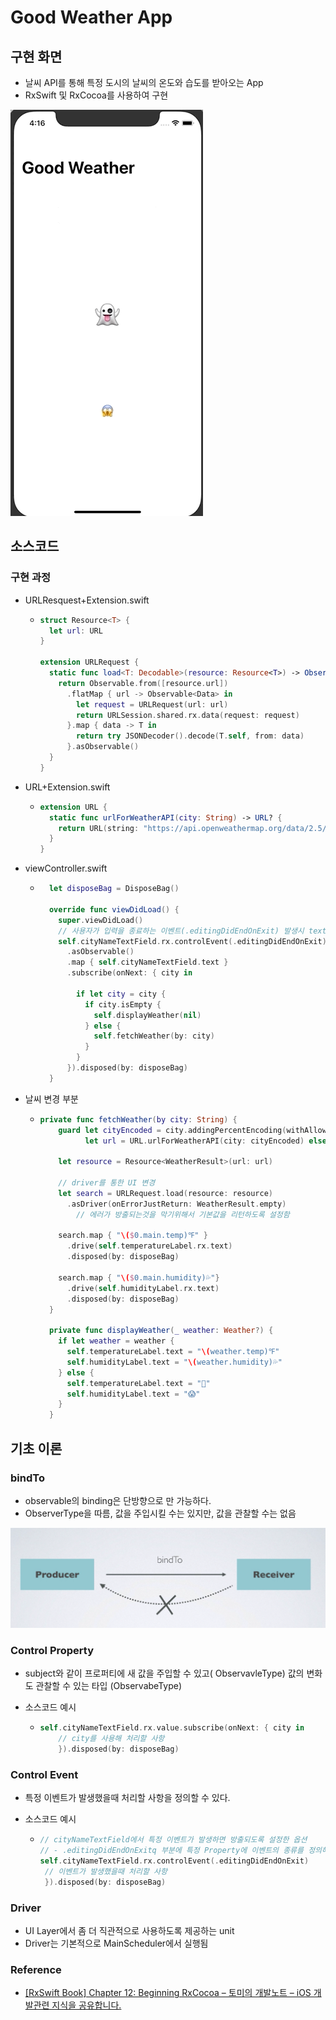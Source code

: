 # Good Weather App

## 구현 화면

- 날씨 API를 통해 특정 도시의 날씨의 온도와 습도를 받아오는  App
- RxSwift 및 RxCocoa를 사용하여 구현

![GoodWeatherApp](../image/GoodWeatherApp.gif)

## 소스코드

### 구현 과정

- URLResquest+Extension.swift

  - ```swift
    struct Resource<T> {
      let url: URL
    }
    
    extension URLRequest {
      static func load<T: Decodable>(resource: Resource<T>) -> Observable<T> {
        return Observable.from([resource.url])
          .flatMap { url -> Observable<Data> in
            let request = URLRequest(url: url)
            return URLSession.shared.rx.data(request: request)
          }.map { data -> T in
            return try JSONDecoder().decode(T.self, from: data)
          }.asObservable()
      }
    }
    ```

- URL+Extension.swift

  - ```swift
    extension URL {
      static func urlForWeatherAPI(city: String) -> URL? {
        return URL(string: "https://api.openweathermap.org/data/2.5/weather?q=\(city)&appid=`key`")!
      }
    }
    ```

- viewController.swift

  - ```swift
      let disposeBag = DisposeBag()
      
      override func viewDidLoad() {
        super.viewDidLoad()
        // 사용자가 입력을 종료하는 이벤트(.editingDidEndOnExit) 발생시 text값을 방출
        self.cityNameTextField.rx.controlEvent(.editingDidEndOnExit)
          .asObservable()
          .map { self.cityNameTextField.text }
          .subscribe(onNext: { city in
            
            if let city = city {
              if city.isEmpty {
                self.displayWeather(nil)
              } else {
                self.fetchWeather(by: city)
              }
            }
          }).disposed(by: disposeBag)
      }
    ```

- 날씨 변경 부분

  - ```swift
    private func fetchWeather(by city: String) {
        guard let cityEncoded = city.addingPercentEncoding(withAllowedCharacters: .urlHostAllowed),
              let url = URL.urlForWeatherAPI(city: cityEncoded) else { return }
        
        let resource = Resource<WeatherResult>(url: url)
        
        // driver를 통한 UI 변경
        let search = URLRequest.load(resource: resource)
          .asDriver(onErrorJustReturn: WeatherResult.empty) 
      		// 에러가 방출되는것을 막기위해서 기본값을 리턴하도록 설정함
        
        search.map { "\($0.main.temp)℉" }
          .drive(self.temperatureLabel.rx.text)
          .disposed(by: disposeBag)
        
        search.map { "\($0.main.humidity)💦"}
          .drive(self.humidityLabel.rx.text)
          .disposed(by: disposeBag)
      }
      
      private func displayWeather(_ weather: Weather?) {
        if let weather = weather {
          self.temperatureLabel.text = "\(weather.temp)℉"
          self.humidityLabel.text = "\(weather.humidity)💦"
        } else {
          self.temperatureLabel.text = "👻"
          self.humidityLabel.text = "😱"
        }
      }
    ```



## 기초 이론 

### bindTo

- observable의 binding은 단방향으로 만 가능하다.
- ObserverType을 따름, 값을 주입시킬 수는 있지만, 값을 관찰할 수는 없음

![BindTo_Operator](../image/BindTo_Operator.png)

### Control Property 

- subject와 같이 프로퍼티에 새 값을 주입할 수 있고( ObservavleType) 값의 변화도 관찰할 수 있는 타입 (ObservabeType)

- 소스코드 예시

  - ```swift
    self.cityNameTextField.rx.value.subscribe(onNext: { city in
    	// city를 사용해 처리할 사항
    	}).disposed(by: disposeBag)
    ```


### Control Event

- 특정 이벤트가 발생했을때 처리할 사항을 정의할 수 있다.

- 소스코드 예시

  - ```swift
    // cityNameTextField에서 특정 이벤트가 발생하면 방출되도록 설정한 옵션
    // - .editingDidEndOnExitq 부분에 특정 Property에 이벤트의 종류를 정의해줌
    self.cityNameTextField.rx.controlEvent(.editingDidEndOnExit)
     // 이벤트가 발생했을때 처리할 사항
     }).disposed(by: disposeBag)
    ```


### Driver

- UI Layer에서 좀 더 직관적으로 사용하도록 제공하는 unit
- Driver는 기본적으로 MainScheduler에서 실행됨

### Reference

-  [[RxSwift Book] Chapter 12: Beginning RxCocoa – 토미의 개발노트 – iOS 개발관련 지식을 공유합니다.](https://jusung.github.io/RxSwift-Section12/) 
